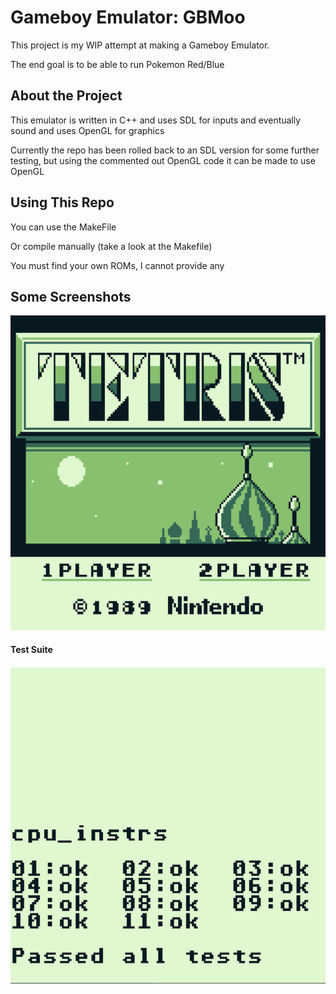# Gameboy Emulator: GBMoo

<p>This project is my WIP attempt at making a Gameboy Emulator.</p>

<p>The end goal is to be able to run Pokemon Red/Blue</p>

## About the Project

<p>This emulator is written in C++ and uses SDL for inputs and eventually sound and uses OpenGL for graphics</p>

<p>Currently the repo has been rolled back to an SDL version for some further testing, but using the commented out OpenGL code it can be made
 to use OpenGL</p>

## Using This Repo

<p>You can use the MakeFile </p>

<p>Or compile manually (take a look at the Makefile) </p>

<p>You must find your own ROMs, I cannot provide any </p>

## Some Screenshots
![IBM Splash Screen](resources/images/GBMooTetris.png)
#### Test Suite
![Opcode Tests](resources/images/GBMooInstrTest.png)
